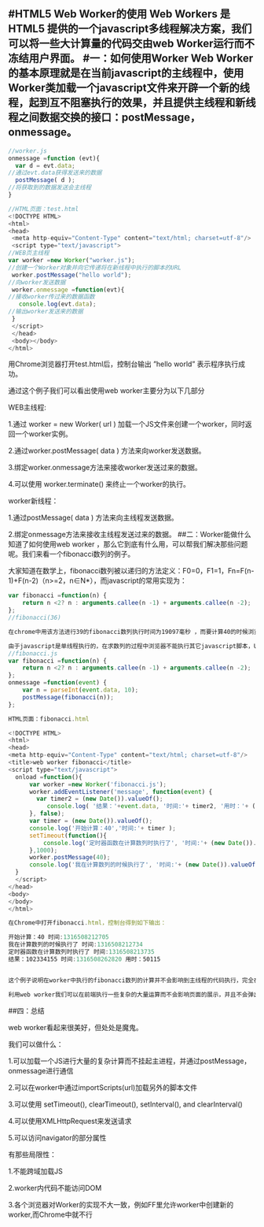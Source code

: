 #HTML5 Web Worker的使用
Web Workers 是 HTML5 提供的一个javascript多线程解决方案，我们可以将一些大计算量的代码交由web Worker运行而不冻结用户界面。
#一：如何使用Worker
Web Worker的基本原理就是在当前javascript的主线程中，使用Worker类加载一个javascript文件来开辟一个新的线程，起到互不阻塞执行的效果，并且提供主线程和新线程之间数据交换的接口：postMessage，onmessage。
-------
```javascript
//worker.js
onmessage =function (evt){
  var d = evt.data;
//通过evt.data获得发送来的数据
  postMessage( d );
//将获取到的数据发送会主线程
}

//HTML页面：test.html
<!DOCTYPE HTML>
<html>
<head>
 <meta http-equiv="Content-Type" content="text/html; charset=utf-8"/>
 <script type="text/javascript">
//WEB页主线程
var worker =new Worker("worker.js"); 
//创建一个Worker对象并向它传递将在新线程中执行的脚本的URL
 worker.postMessage("hello world");     
//向worker发送数据
 worker.onmessage =function(evt){     
//接收worker传过来的数据函数
   console.log(evt.data);              
//输出worker发送来的数据
 }
 </script>
 </head>
 <body></body>
</html>
```
用Chrome浏览器打开test.html后，控制台输出  ”hello world” 表示程序执行成功。

通过这个例子我们可以看出使用web worker主要分为以下几部分

WEB主线程:

1.通过 worker = new Worker( url ) 加载一个JS文件来创建一个worker，同时返回一个worker实例。

2.通过worker.postMessage( data ) 方法来向worker发送数据。

3.绑定worker.onmessage方法来接收worker发送过来的数据。

4.可以使用 worker.terminate() 来终止一个worker的执行。

worker新线程：

1.通过postMessage( data ) 方法来向主线程发送数据。

2.绑定onmessage方法来接收主线程发送过来的数据。
##二：Worker能做什么
知道了如何使用web worker ，那么它到底有什么用，可以帮我们解决那些问题呢。我们来看一个fibonacci数列的例子。

大家知道在数学上，fibonacci数列被以递归的方法定义：F0=0，F1=1，Fn=F(n-1)+F(n-2)（n>=2，n∈N*），而javascript的常用实现为：
```javascript
var fibonacci =function(n) {
    return n <2? n : arguments.callee(n -1) + arguments.callee(n -2);
};
//fibonacci(36)
```
```javascript
在chrome中用该方法进行39的fibonacci数列执行时间为19097毫秒 ，而要计算40的时候浏览器直接提示脚本忙了。

由于javascript是单线程执行的，在求数列的过程中浏览器不能执行其它javascript脚本，UI渲染线程也会被挂起，从而导致浏览器进入僵死状态。使用web worker将数列的计算过程放入一个新线程里去执行将避免这种情况的出现。具体看例子：
//fibonacci.js
var fibonacci =function(n) {
    return n <2? n : arguments.callee(n -1) + arguments.callee(n -2);
};
onmessage =function(event) {
    var n = parseInt(event.data, 10);
    postMessage(fibonacci(n));
};

HTML页面：fibonacci.html

<!DOCTYPE HTML>
<html>
<head>
<meta http-equiv="Content-Type" content="text/html; charset=utf-8"/>
<title>web worker fibonacci</title>
<script type="text/javascript">
  onload =function(){
      var worker =new Worker('fibonacci.js');  
      worker.addEventListener('message', function(event) {
        var timer2 = (new Date()).valueOf();
           console.log( '结果：'+event.data, '时间:'+ timer2, '用时：'+ ( timer2  - timer ) );
      }, false);
      var timer = (new Date()).valueOf();
      console.log('开始计算：40','时间:'+ timer );
      setTimeout(function(){
          console.log('定时器函数在计算数列时执行了', '时间:'+ (new Date()).valueOf() );
      },1000);
      worker.postMessage(40);
      console.log('我在计算数列的时候执行了', '时间:'+ (new Date()).valueOf() );
  }  
  </script>
</head>
<body>
</body>
</html>

在Chrome中打开fibonacci.html，控制台得到如下输出：

开始计算：40 时间:1316508212705
我在计算数列的时候执行了 时间:1316508212734
定时器函数在计算数列时执行了 时间:1316508213735
结果：102334155 时间:1316508262820 用时：50115


这个例子说明在worker中执行的fibonacci数列的计算并不会影响到主线程的代码执行，完全在自己独立的线程中计算，只是在计算完成之后将结果发回主线程。

利用web worker我们可以在前端执行一些复杂的大量运算而不会影响页面的展示，并且不会弹出恶心的脚本正忙提示。

```

##四：总结

web worker看起来很美好，但处处是魔鬼。

我们可以做什么：

1.可以加载一个JS进行大量的复杂计算而不挂起主进程，并通过postMessage，onmessage进行通信

2.可以在worker中通过importScripts(url)加载另外的脚本文件

3.可以使用 setTimeout(), clearTimeout(), setInterval(), and clearInterval()

4.可以使用XMLHttpRequest来发送请求

5.可以访问navigator的部分属性

有那些局限性：

1.不能跨域加载JS

2.worker内代码不能访问DOM

3.各个浏览器对Worker的实现不大一致，例如FF里允许worker中创建新的worker,而Chrome中就不行

